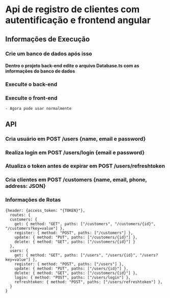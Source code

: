 # Api de registro de clientes com autentificação e frontend angular

## Informações de Execução

### Crie um banco de dados após isso
#### Dentro o projeto back-end edite o arquivo Database.ts com as informações do banco de dados

### Execulte o back-end
### Execulte o front-end
    - Agora pode usar normalmente



## API

### Cria usuário em POST /users  {name, email e password}
### Realiza login em POST  /users/login {email e password}
### Atualiza o token antes de expirar em POST /users/refreshtoken
### Cria clientes em POST /customers  {name, email, phone, address: JSON}


### Informações de Rotas

```
{header: {access_token: "{TOKEN}"},
  routes: {
  customers: {
    get: { method: "GET", paths: ["/customers", "/customers/{id}", "/customers?key=value"] },
    register: { method: "POST", paths: ["/customers"] },
    update: { method: "PUT", paths: ["/customers/{id}"] },
    delete: { method: "GET", paths: ["/customers/{id}"] }
  },
  users: {
    get: { method: "GET", paths: ["/users", "/users/{id}", "/users?key=value"] },
    register: { method: "POST", paths: ["/users"] },
    update: { method: "PUT", paths: ["/users/{id}"] },
    delete: { method: "GET", paths: ["/customers/{id}"] },
    login: { method: "POST", paths: ["/users/login"] },
    refreshtoken: { method: "POST", paths: ["/users/refreshtoken"] },
  }
}
```

